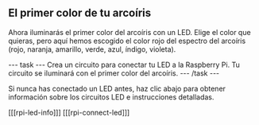 ## El primer color de tu arcoíris

Ahora iluminarás el primer color del arcoíris con un LED. Elige el color que quieras, pero aquí hemos escogido el color rojo del espectro del arcoíris (rojo, naranja, amarillo, verde, azul, índigo, violeta).

--- task --- Crea un circuito para conectar tu LED a la Raspberry Pi. Tu circuito se iluminará con el primer color del arcoíris. --- /task ---

Si nunca has conectado un LED antes, haz clic abajo para obtener información sobre los circuitos LED e instrucciones detalladas.

[[[rpi-led-info]]] 
[[[rpi-connect-led]]]